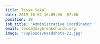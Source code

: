 ```yaml
---
title: Tessa Sakal
date: 2019-10-02 16:09:00 -07:00
position: 19
job_title: 'Administrative Coordinator '
email: tessa@daybreakchurch.org
image: "/uploads/Headshots-21.jpg"
---
```


